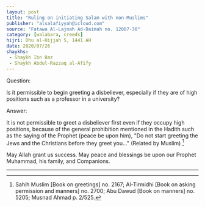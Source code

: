 ```yaml
---
layout: post
title: "Ruling on initiating Salam with non-Muslims"
publisher: "alsalafiyyah@icloud.com"
source: "Fatawa Al-Lajnah Ad-Daimah no. 12087-30"
category: [walabara, creeds]
hijri: Dhu al-Hijjah 5, 1441 AH
date: 2020/07/26
shaykhs: 
 - Shaykh Ibn Baz
 - Shaykh Abdul-Razzaq al-Afify
---
```


Question: 

Is it permissible to begin greeting a disbeliever, especially if they are of high positions such as a professor in a university?

Answer:

It is not permissible to greet a disbeliever first even if they occupy high positions, because of the general prohibition mentioned in the Hadith such as the saying of the Prophet (peace be upon him), "Do not start greeting the Jews and the Christians before they greet you..." (Related by Muslim) [^1]

May Allah grant us success. May peace and blessings be upon our Prophet Muhammad, his family, and Companions.

---
[^1]: Sahih Muslim [Book on greetings] no. 2167; Al-Tirmidhi [Book on asking permission and manners] no. 2700; Abu Dawud [Book on manners] no. 5205; Musnad Ahmad p. 2/525.
